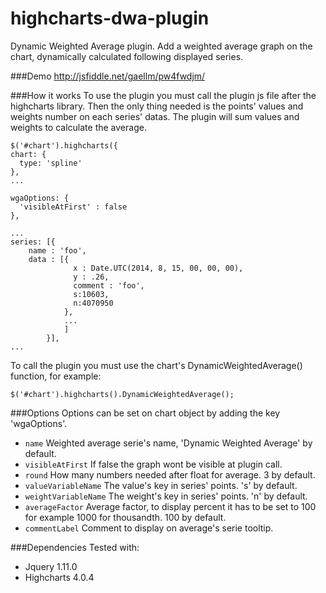 highcharts-dwa-plugin
=====================

Dynamic Weighted Average plugin. Add a weighted average graph on the chart, dynamically calculated following displayed series.

###Demo
http://jsfiddle.net/gaellm/pw4fwdjm/

###How it works
To use the plugin you must call the plugin js file after the highcharts library. Then the only thing needed is the points' values and weights number on each series' datas. The plugin will sum values and weights to calculate the average.

```
$('#chart').highcharts({
chart: {
  type: 'spline'
},
... 

wgaOptions: {
  'visibleAtFirst' : false          
},

...
series: [{
    name : 'foo',
    data : [{
              x : Date.UTC(2014, 8, 15, 00, 00, 00),
              y : .26,
              comment : 'foo',
              s:10603,
              n:4070950
            }, 
            ... 
            ]
        }],
...
```

To call the plugin you must use the chart's DynamicWeightedAverage() function, for example:
```
$('#chart').highcharts().DynamicWeightedAverage();
```


###Options
Options can be set on chart object by adding the key 'wgaOptions'.
* `name`
Weighted average serie's name, 'Dynamic Weighted Average' by default.
* `visibleAtFirst`
If false the graph wont be visible at plugin call.
* `round`
How many numbers needed after float for average. 3 by default.
* `valueVariableName`
The value's key in series' points. 's' by default.
* `weightVariableName`
The weight's key in series' points. 'n' by default.
* `averageFactor`
Average factor, to display percent it has to be set to 100 for example 1000 for thousandth. 100 by default.
* `commentLabel`
Comment to display on average's serie tooltip.

###Dependencies
Tested with:
* Jquery 1.11.0
* Highcharts 4.0.4
